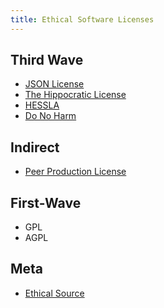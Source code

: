 ```yaml
---
title: Ethical Software Licenses
---
```


## Third Wave
- [JSON License](https://www.spdx.org/licenses/JSON.html)
- [The Hippocratic License](https://firstdonoharm.dev/)
- [HESSLA](http://www.hacktivismo.com/about/hessla.php)
- [Do No Harm](https://github.com/raisely/NoHarm)

## Indirect
- [Peer Production License](https://wiki.p2pfoundation.net/Peer_Production_License)

## First-Wave
- GPL
- AGPL

## Meta
- [Ethical Source](https://ethicalsource.dev/definition/)

